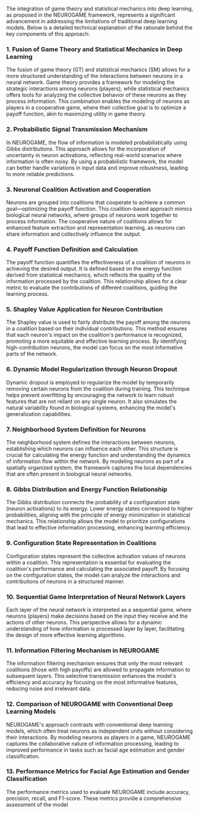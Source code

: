 The integration of game theory and statistical mechanics into deep learning, as proposed in the NEUROGAME framework, represents a significant advancement in addressing the limitations of traditional deep learning models. Below is a detailed technical explanation of the rationale behind the key components of this approach:

### 1. Fusion of Game Theory and Statistical Mechanics in Deep Learning
The fusion of game theory (GT) and statistical mechanics (SM) allows for a more structured understanding of the interactions between neurons in a neural network. Game theory provides a framework for modeling the strategic interactions among neurons (players), while statistical mechanics offers tools for analyzing the collective behavior of these neurons as they process information. This combination enables the modeling of neurons as players in a cooperative game, where their collective goal is to optimize a payoff function, akin to maximizing utility in game theory.

### 2. Probabilistic Signal Transmission Mechanism
In NEUROGAME, the flow of information is modeled probabilistically using Gibbs distributions. This approach allows for the incorporation of uncertainty in neuron activations, reflecting real-world scenarios where information is often noisy. By using a probabilistic framework, the model can better handle variations in input data and improve robustness, leading to more reliable predictions.

### 3. Neuronal Coalition Activation and Cooperation
Neurons are grouped into coalitions that cooperate to achieve a common goal—optimizing the payoff function. This coalition-based approach mimics biological neural networks, where groups of neurons work together to process information. The cooperative nature of coalitions allows for enhanced feature extraction and representation learning, as neurons can share information and collectively influence the output.

### 4. Payoff Function Definition and Calculation
The payoff function quantifies the effectiveness of a coalition of neurons in achieving the desired output. It is defined based on the energy function derived from statistical mechanics, which reflects the quality of the information processed by the coalition. This relationship allows for a clear metric to evaluate the contributions of different coalitions, guiding the learning process.

### 5. Shapley Value Application for Neuron Contribution
The Shapley value is used to fairly distribute the payoff among the neurons in a coalition based on their individual contributions. This method ensures that each neuron's impact on the coalition's performance is recognized, promoting a more equitable and effective learning process. By identifying high-contribution neurons, the model can focus on the most informative parts of the network.

### 6. Dynamic Model Regularization through Neuron Dropout
Dynamic dropout is employed to regularize the model by temporarily removing certain neurons from the coalition during training. This technique helps prevent overfitting by encouraging the network to learn robust features that are not reliant on any single neuron. It also simulates the natural variability found in biological systems, enhancing the model's generalization capabilities.

### 7. Neighborhood System Definition for Neurons
The neighborhood system defines the interactions between neurons, establishing which neurons can influence each other. This structure is crucial for calculating the energy function and understanding the dynamics of information flow within the network. By modeling neurons as part of a spatially organized system, the framework captures the local dependencies that are often present in biological neural networks.

### 8. Gibbs Distribution and Energy Function Relationship
The Gibbs distribution connects the probability of a configuration state (neuron activations) to its energy. Lower energy states correspond to higher probabilities, aligning with the principle of energy minimization in statistical mechanics. This relationship allows the model to prioritize configurations that lead to effective information processing, enhancing learning efficiency.

### 9. Configuration State Representation in Coalitions
Configuration states represent the collective activation values of neurons within a coalition. This representation is essential for evaluating the coalition's performance and calculating the associated payoff. By focusing on the configuration states, the model can analyze the interactions and contributions of neurons in a structured manner.

### 10. Sequential Game Interpretation of Neural Network Layers
Each layer of the neural network is interpreted as a sequential game, where neurons (players) make decisions based on the input they receive and the actions of other neurons. This perspective allows for a dynamic understanding of how information is processed layer by layer, facilitating the design of more effective learning algorithms.

### 11. Information Filtering Mechanism in NEUROGAME
The information filtering mechanism ensures that only the most relevant coalitions (those with high payoffs) are allowed to propagate information to subsequent layers. This selective transmission enhances the model's efficiency and accuracy by focusing on the most informative features, reducing noise and irrelevant data.

### 12. Comparison of NEUROGAME with Conventional Deep Learning Models
NEUROGAME's approach contrasts with conventional deep learning models, which often treat neurons as independent units without considering their interactions. By modeling neurons as players in a game, NEUROGAME captures the collaborative nature of information processing, leading to improved performance in tasks such as facial age estimation and gender classification.

### 13. Performance Metrics for Facial Age Estimation and Gender Classification
The performance metrics used to evaluate NEUROGAME include accuracy, precision, recall, and F1-score. These metrics provide a comprehensive assessment of the model